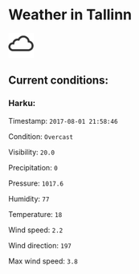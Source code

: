 # Weather in Tallinn 

<img src= 'images/cloud.png' width= '50' /> 

## Current conditions: 

### Harku: 

Timestamp: ``` 2017-08-01 21:58:46 ``` 

Condition: ``` Overcast ``` 

Visibility: ``` 20.0 ``` 

Precipitation: ``` 0 ``` 

Pressure: ``` 1017.6 ``` 

Humidity: ``` 77 ``` 

Temperature: ``` 18 ``` 

Wind speed: ``` 2.2 ``` 

Wind direction: ``` 197 ``` 

Max wind speed: ``` 3.8 ``` 

